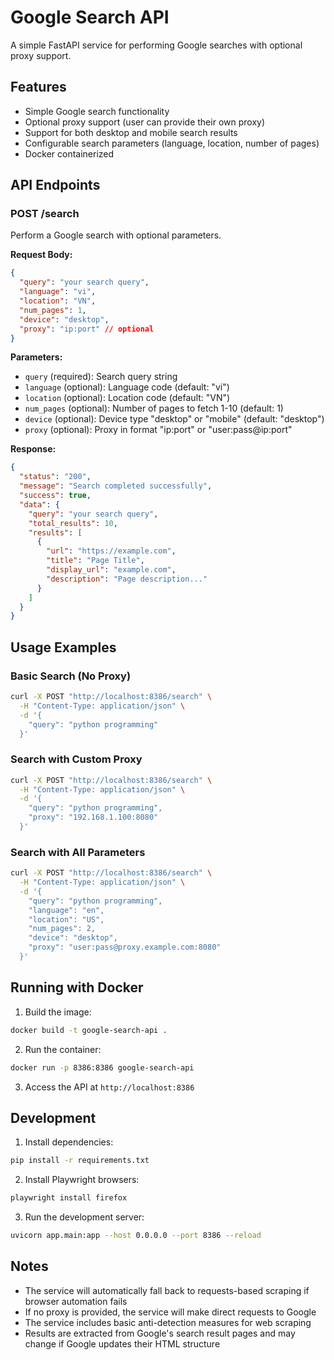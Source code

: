 # Google Search API

A simple FastAPI service for performing Google searches with optional proxy support.

## Features

- Simple Google search functionality
- Optional proxy support (user can provide their own proxy)
- Support for both desktop and mobile search results
- Configurable search parameters (language, location, number of pages)
- Docker containerized

## API Endpoints

### POST /search

Perform a Google search with optional parameters.

**Request Body:**
```json
{
  "query": "your search query",
  "language": "vi",
  "location": "VN", 
  "num_pages": 1,
  "device": "desktop",
  "proxy": "ip:port" // optional
}
```

**Parameters:**
- `query` (required): Search query string
- `language` (optional): Language code (default: "vi")
- `location` (optional): Location code (default: "VN")
- `num_pages` (optional): Number of pages to fetch 1-10 (default: 1)
- `device` (optional): Device type "desktop" or "mobile" (default: "desktop")
- `proxy` (optional): Proxy in format "ip:port" or "user:pass@ip:port"

**Response:**
```json
{
  "status": "200",
  "message": "Search completed successfully",
  "success": true,
  "data": {
    "query": "your search query",
    "total_results": 10,
    "results": [
      {
        "url": "https://example.com",
        "title": "Page Title",
        "display_url": "example.com",
        "description": "Page description..."
      }
    ]
  }
}
```

## Usage Examples

### Basic Search (No Proxy)
```bash
curl -X POST "http://localhost:8386/search" \
  -H "Content-Type: application/json" \
  -d '{
    "query": "python programming"
  }'
```

### Search with Custom Proxy
```bash
curl -X POST "http://localhost:8386/search" \
  -H "Content-Type: application/json" \
  -d '{
    "query": "python programming",
    "proxy": "192.168.1.100:8080"
  }'
```

### Search with All Parameters
```bash
curl -X POST "http://localhost:8386/search" \
  -H "Content-Type: application/json" \
  -d '{
    "query": "python programming",
    "language": "en",
    "location": "US",
    "num_pages": 2,
    "device": "desktop",
    "proxy": "user:pass@proxy.example.com:8080"
  }'
```

## Running with Docker

1. Build the image:
```bash
docker build -t google-search-api .
```

2. Run the container:
```bash
docker run -p 8386:8386 google-search-api
```

3. Access the API at `http://localhost:8386`

## Development

1. Install dependencies:
```bash
pip install -r requirements.txt
```

2. Install Playwright browsers:
```bash
playwright install firefox
```

3. Run the development server:
```bash
uvicorn app.main:app --host 0.0.0.0 --port 8386 --reload
```

## Notes

- The service will automatically fall back to requests-based scraping if browser automation fails
- If no proxy is provided, the service will make direct requests to Google
- The service includes basic anti-detection measures for web scraping
- Results are extracted from Google's search result pages and may change if Google updates their HTML structure